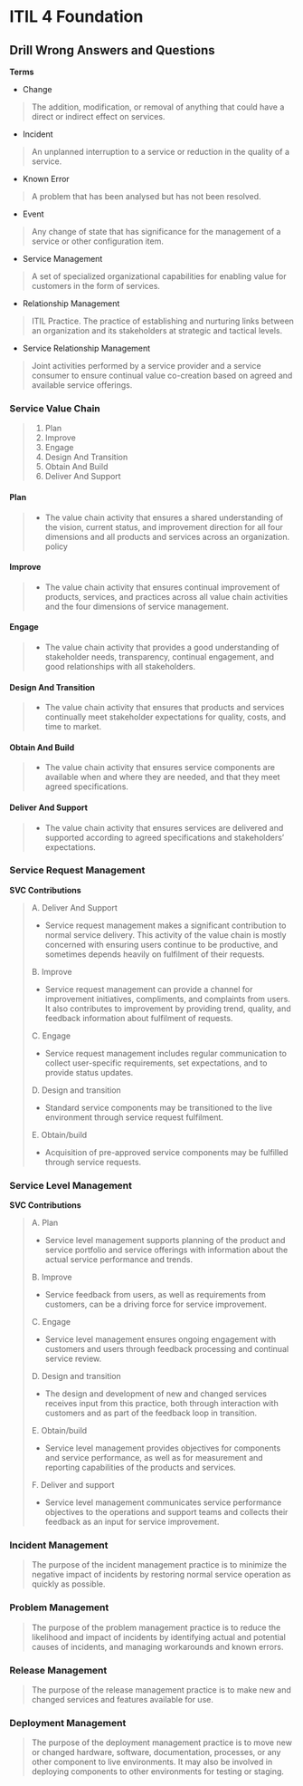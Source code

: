 # ITIL 4 Foundation

## Drill Wrong Answers and Questions

**Terms**

- Change

> The addition, modification, or removal of anything that could have a direct or indirect effect on services.

- Incident

> An unplanned interruption to a service or reduction in the quality of a service.

- Known Error

> A problem that has been analysed but has not been resolved.

- Event

> Any change of state that has significance for the management of a service or other configuration item.

- Service Management

> A set of specialized organizational capabilities for enabling value for customers in the form of services.

- Relationship Management

> ITIL Practice. The practice of establishing and nurturing links between an organization and its stakeholders at strategic and tactical levels.

- Service Relationship Management

> Joint activities performed by a service provider and a service consumer to ensure continual value co-creation based on agreed and available service offerings.

### Service Value Chain

> 1.  Plan
> 2.  Improve
> 3.  Engage
> 4.  Design And Transition
> 5.  Obtain And Build
> 6.  Deliver And Support

#### Plan

> - The value chain activity that ensures a shared understanding of the vision, current status, and improvement direction for all four dimensions and all products and services across an organization. policy

#### Improve

> - The value chain activity that ensures continual improvement of products, services, and practices across all value chain activities and the four dimensions of service management.

#### Engage

> - The value chain activity that provides a good understanding of stakeholder needs, transparency, continual engagement, and good relationships with all stakeholders.

#### Design And Transition

> - The value chain activity that ensures that products and services continually meet stakeholder expectations for quality, costs, and time to market.

#### Obtain And Build

> - The value chain activity that ensures service components are available when and where they are needed, and that they meet agreed specifications.

#### Deliver And Support

> - The value chain activity that ensures services are delivered and supported according to agreed specifications and stakeholders’ expectations.

### Service Request Management

**SVC Contributions**

> A. Deliver And Support
>
> - Service request management makes a significant contribution to normal service delivery. This activity of the value chain is mostly concerned with ensuring users continue to be productive, and sometimes depends heavily on fulfilment of their requests.
>
> B. Improve
>
> - Service request management can provide a channel for improvement initiatives, compliments, and complaints from users. It also contributes to improvement by providing trend, quality, and feedback information about fulfilment of requests.
>
> C. Engage
>
> - Service request management includes regular communication to collect user-specific requirements, set expectations, and to provide status updates.
>
> D. Design and transition
>
> - Standard service components may be transitioned to the live environment through service request fulfilment.
>
> E. Obtain/build
>
> - Acquisition of pre-approved service components may be fulfilled through service requests.

### Service Level Management

**SVC Contributions**

> A. Plan
>
> - Service level management supports planning of the product and service portfolio and service offerings with information about the actual service performance and trends.
>
> B. Improve
>
> - Service feedback from users, as well as requirements from customers, can be a driving force for service improvement.
>
> C. Engage
>
> - Service level management ensures ongoing engagement with customers and users through feedback processing and continual service review.
>
> D. Design and transition
>
> - The design and development of new and changed services receives input from this practice, both through interaction with customers and as part of the feedback loop in transition.
>
> E. Obtain/build
>
> - Service level management provides objectives for components and service performance, as well as for measurement and reporting capabilities of the products and services.
>
> F. Deliver and support
>
> - Service level management communicates service performance objectives to the operations and support teams and collects their feedback as an input for service improvement.

### Incident Management

> The purpose of the incident management practice is to minimize the negative impact of incidents by restoring normal service operation as quickly as possible.

### Problem Management

> The purpose of the problem management practice is to reduce the likelihood and impact of incidents by identifying actual and potential causes of incidents, and managing workarounds and known errors.

### Release Management

> The purpose of the release management practice is to make new and changed services and features available for use.

### Deployment Management

> The purpose of the deployment management practice is to move new or changed hardware, software, documentation, processes, or any other component to live environments. It may also be involved in deploying components to other environments for testing or staging.

